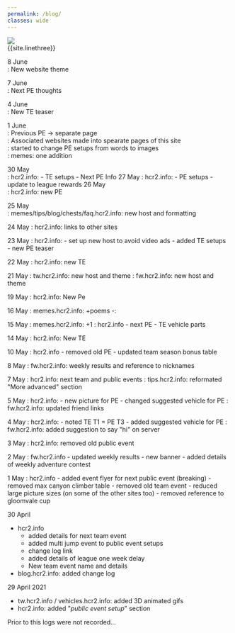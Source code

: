 ```yaml
---
permalink: /blog/
classes: wide
---    
```


![](https://cdn.discordapp.com/attachments/806343355264401478/837569890357346334/image0.png)   
{{site.linethree}}  

8 June   
: New website theme

7 June   
: Next PE thoughts

4 June     
: New TE teaser 

1 June   
: Previous PE -> separate page  
: Associated websites made into spearate pages of this site   
: started to change PE setups from words to images  
: memes: one addition  

30 May  
: hcr2.info:
	- TE setups
	- Next PE Info
27 May
: hcr2.info: 
	- PE setups 
	- update to league rewards
26 May  
: hcr2.info: new PE

25 May  
: memes/tips/blog/chests/faq.hcr2.info: new host and formatting

24 May
: hcr2.info: links to other sites

23 May
: hcr2.info: 
	- set up new host to avoid video ads 
	- added TE setups 
	- new PE teaser

22 May
: hcr2.info: new TE

21 May
: tw.hcr2.info: new host and theme
: fw.hcr2.info: new host and theme

19 May
: hcr2.info: New Pe

16 May
: memes.hcr2.info: +poems
-:

15 May
: memes.hcr2.info: +1
: hcr2.info
	- next PE
	- TE vehicle parts

14 May
: hcr2.info: New TE

10 May
: hcr2.info
	- removed old PE
	- updated team season bonus table

8 May
: fw.hcr2.info: weekly results and reference to nicknames

7 May
: hcr2.info: next team and public events
: tips.hcr2.info: reformated "More advanced" section

5 May
: hcr2.info: 
	- new picture for PE
	- changed suggested vehicle for PE
: fw.hcr2.info: updated friend links

4 May 
: hcr2.info: 
 	- noted TE T1 = PE T3
	- added suggested vehicle for PE
: fw.hcr2.info: added suggestion to say "hi" on server

3 May 
: hcr2.info: removed old public event

2 May 
: fw.hcr2.info
	- updated weekly results
	- new banner
	- added details of weekly adventure contest

1 May 
: hcr2.info
	- added event flyer for next public event (breaking)
	- removed max canyon climber table
	- removed old team event
	- reduced large picture sizes (on some of the other sites too)
	- removed reference to gloomvale cup

30 April 
- hcr2.info
	- added details for next team event
 	- added multi jump event to public event setups
	- change log link
	- added details of league one week delay
	- New team event name and details
- blog.hcr2.info: added change log

29 April 2021
- tw.hcr2.info / vehicles.hcr2.info: added 3D animated gifs
- hcr2.info: added "*public event setup*" section

<a name="bottom"> </a>
Prior to this logs were not recorded...
